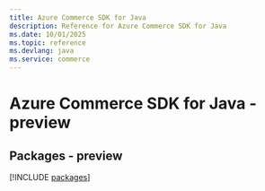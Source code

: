 ```yaml
---
title: Azure Commerce SDK for Java
description: Reference for Azure Commerce SDK for Java
ms.date: 10/01/2025
ms.topic: reference
ms.devlang: java
ms.service: commerce
---
```

# Azure Commerce SDK for Java - preview
## Packages - preview
[!INCLUDE [packages](commerce-index.md)]